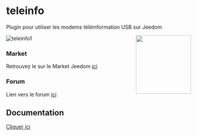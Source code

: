 # teleinfo
 

Plugin pour utiliser les modems téléinformation USB sur Jeedom

<img src="plugin_info/teleinfo_icon.png" align="right" height="160" width="150">

![teleinfo1](/docs/images/teleinfo_screenshot1.png)

### Market

Retrouvez le sur le Market Jeedom [ici](https://www.jeedom.com/market/index.php?v=d&p=market&type=plugin&&name=teleinfo)

### Forum

Lien vers le forum [ici](https://community.jeedom.com/tag/plugin-teleinfo)

## Documentation
[Cliquer ici](https://NextDom.github.io/plugin-teleinfo/)
